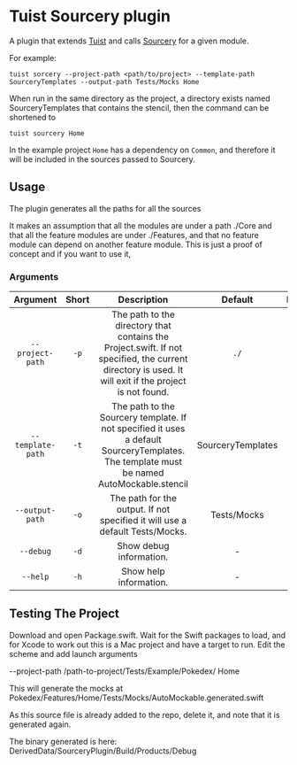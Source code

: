 
# Tuist Sourcery plugin

A plugin that extends [Tuist](https://tuist.io) and calls [Sourcery](https://github.com/krzysztofzablocki/Sourcery) for a given module.

For example: 
```
tuist sorcery --project-path <path/to/project> --template-path SourceryTemplates --output-path Tests/Mocks Home
``` 

When run in the same directory as the project, a directory exists named SourceryTemplates that contains the stencil, then the command can be shortened to
```
tuist sourcery Home
```

In the example project `Home` has a dependency on `Common`, and therefore it will be included in the sources passed to Sourcery. 

## Usage

The plugin generates all the paths for all the sources

It makes an assumption that all the modules are under a path ./Core and that all the feature modules are under ./Features, and that no feature module can depend on another feature module. This is just a proof of concept and if you want to use it,  

### Arguments

| Argument   | Short  | Description  | Default  | Required  |
|:-:|:-:|:-:|:-:|:-:|
|`--project-path`|`-p`|The path to the directory that contains the Project.swift. If not specified, the current  directory is used. It will exit if the project is not found.|`./`| No |
|`--template-path`|`-t`|The path to the Sourcery template. If not specified it uses a default SourceryTemplates. The template must be named AutoMockable.stencil|SourceryTemplates| No |
|`--output-path`|`-o`|The path for the output. If not specified it will use a default Tests/Mocks.|Tests/Mocks| No|
|`--debug`|`-d`|Show debug information.| - | No |
|`--help`|`-h`|Show help information.| - | No |

## Testing The Project

Download and open Package.swift. Wait for the Swift packages to load, and for Xcode to work out this is a Mac project and have a target to run. Edit the scheme and add launch arguments

--project-path /path-to-project/Tests/Example/Pokedex/ Home

This will generate the mocks at Pokedex/Features/Home/Tests/Mocks/AutoMockable.generated.swift

As this source file is already added to the repo, delete it, and note that it is generated again. 

The binary generated is here: DerivedData/SourceryPlugin/Build/Products/Debug

